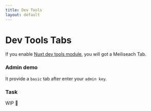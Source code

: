 ```yaml
---
title: Dev Tools
layout: default
---
```


# Dev Tools Tabs

If you enable [Nuxt dev tools module](https://devtools.nuxt.com/), you will got a Meiliseach Tab.

### Admin demo
It provide a `basic` tab after enter your `admin key`.

### Task

WIP 🚧
